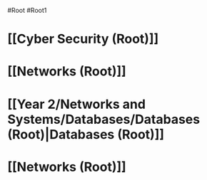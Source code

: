 #Root #Root1 
# [[Cyber Security (Root)]]
# [[Networks (Root)]]
# [[Year 2/Networks and Systems/Databases/Databases (Root)|Databases (Root)]]
# [[Networks (Root)]]
